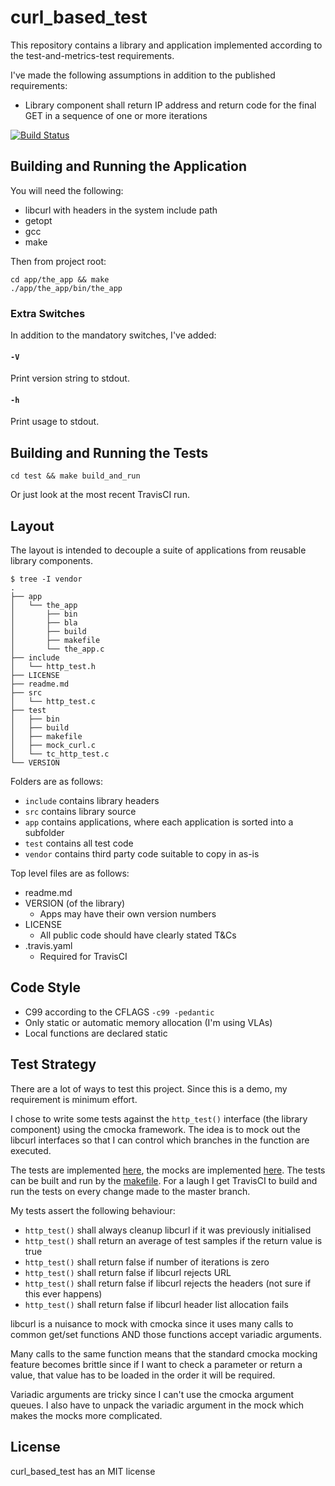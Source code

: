 curl_based_test
===============

This repository contains a library and application implemented 
according to the test-and-metrics-test requirements.

I've made the following assumptions in addition to the published requirements:

- Library component shall return IP address and return code for the 
  final GET in a sequence of one or more iterations

[![Build Status](https://travis-ci.org/cjhdev/curl_based_test.svg?branch=master)](https://travis-ci.org/cjhdev/curl_based_test)

## Building and Running the Application

You will need the following:

- libcurl with headers in the system include path
- getopt
- gcc
- make

Then from project root:

~~~
cd app/the_app && make
./app/the_app/bin/the_app
~~~

### Extra Switches

In addition to the mandatory switches, I've added:

#### `-V`

Print version string to stdout.

#### `-h`

Print usage to stdout.

## Building and Running the Tests

~~~
cd test && make build_and_run
~~~

Or just look at the most recent TravisCI run.

## Layout

The layout is intended to decouple a suite of applications from reusable
library components. 

~~~
$ tree -I vendor
.
├── app
│   └── the_app
│       ├── bin
│       ├── bla
│       ├── build
│       ├── makefile
│       └── the_app.c
├── include
│   └── http_test.h
├── LICENSE
├── readme.md
├── src
│   └── http_test.c
├── test
│   ├── bin
│   ├── build
│   ├── makefile
│   ├── mock_curl.c
│   └── tc_http_test.c
└── VERSION
~~~

Folders are as follows:

- `include` contains library headers
- `src` contains library source
- `app` contains applications, where each application is sorted
  into a subfolder
- `test` contains all test code
- `vendor` contains third party code suitable to copy in as-is

Top level files are as follows:

- readme.md
- VERSION (of the library)
    - Apps may have their own version numbers
- LICENSE
    - All public code should have clearly stated T&Cs
- .travis.yaml
    - Required for TravisCI

## Code Style

- C99 according to the CFLAGS `-c99 -pedantic`
- Only static or automatic memory allocation (I'm using VLAs)
- Local functions are declared static

## Test Strategy

There are a lot of ways to test this project. Since this is a demo, 
my requirement is minimum effort.

I chose to write some tests against the `http_test()` interface (the library
component) using the cmocka framework. The idea is to mock out the 
libcurl interfaces so that I can control which branches in the function
are executed.

The tests are implemented [here](test/tc_http_test.c), the mocks are implemented [here](test/mock_curl.c).
The tests can be built and run by the [makefile](test/makefile). For a laugh I get TravisCI to build and 
run the tests on every change made to the master branch.

My tests assert the following behaviour:

- `http_test()` shall always cleanup libcurl if it was previously initialised
- `http_test()` shall return an average of test samples if the return value is true
- `http_test()` shall return false if number of iterations is zero
- `http_test()` shall return false if libcurl rejects URL
- `http_test()` shall return false if libcurl rejects the headers (not sure if this ever happens)
- `http_test()` shall return false if libcurl header list allocation fails

libcurl is a nuisance to mock with cmocka since it uses many calls
to common get/set functions AND those functions accept variadic arguments. 

Many calls to the same function means that the standard cmocka mocking
feature becomes brittle since if I want to check a parameter or return
a value, that value has to be loaded in the order it will be required.

Variadic arguments are tricky since I can't use the cmocka argument queues. 
I also have to unpack the variadic argument in the mock which 
makes the mocks more complicated.

## License

curl_based_test has an MIT license
